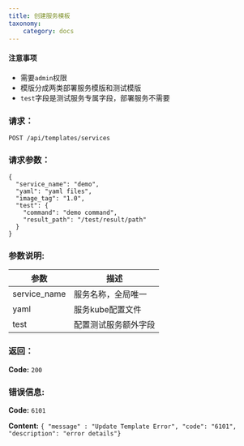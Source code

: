 ```yaml
---
title: 创建服务模板
taxonomy:
    category: docs
---
```


#### 注意事项

- 需要`admin`权限
- 模版分成两类部署服务模版和测试模版
- `test`字段是测试服务专属字段，部署服务不需要

### 请求：

    POST /api/templates/services

### 请求参数：

```
{
  "service_name": "demo",
  "yaml": "yaml files",
  "image_tag": "1.0",
  "test": {
    "command": "demo command",
    "result_path": "/test/result/path"
  }
}
```

### 参数说明:

| 参数 | 描述 |
|-----|------|
| service_name | 服务名称，全局唯一 |
| yaml | 服务kube配置文件 |
| test | 配置测试服务额外字段 |

### 返回：

**Code:** `200`

### 错误信息:

**Code:** `6101`

**Content:** `{ "message" : "Update Template Error", "code": "6101", "description": "error details"}`